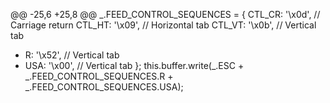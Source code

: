 @@ -25,6 +25,8 @@ _.FEED_CONTROL_SEQUENCES = {
   CTL_CR: '\x0d',   // Carriage return
   CTL_HT: '\x09',   // Horizontal tab
   CTL_VT: '\x0b',   // Vertical tab
+  R: '\x52',   // Vertical tab
+  USA: '\x00',   // Vertical tab
 };
this.buffer.write(_.ESC + _.FEED_CONTROL_SEQUENCES.R + _.FEED_CONTROL_SEQUENCES.USA);
